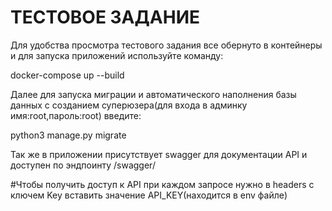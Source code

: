 # ТЕСТОВОЕ ЗАДАНИЕ

Для удобства просмотра тестового задания все обернуто в контейнеры и для запуска приложений используйте команду:

docker-compose up --build

Далее для запуска миграции и автоматического наполнения базы данных с созданием суперюзера(для входа в админку имя:root,пароль:root) введите:

python3 manage.py migrate

Так же в приложении присутствует swagger для документации API и доступен по эндпоинту /swagger/

#Чтобы получить доступ к API при каждом запросе нужно в headers с ключем Key вставить значение API_KEY(находится в env файле)
